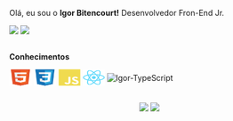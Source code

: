 Olá, eu sou o **Igor Bitencourt!**
Desenvolvedor Fron-End Jr.

<div style="display: inline_block">
<a href = "mailto:bitencourt.igor@hotmail.com"><img src="https://img.shields.io/badge/-Hotmail-%23333?style=for-the-badge&logo=hotmail&logoColor=white" target="_blank"></a>
<a href="https://www.linkedin.com/in/igor-bitencourt-778bab16a" target="_blank"><img src="https://img.shields.io/badge/-LinkedIn-%230077B5?style=for-the-badge&logo=linkedin&logoColor=white" target="_blank"></a>
<div>

##

**Conhecimentos**

<div style="display: inline_block">
<img align="center" alt="Igor-HTML" height="30" width="40" src="https://raw.githubusercontent.com/devicons/devicon/master/icons/html5/html5-original.svg">
<img align="center" alt="Igor-CSS" height="30" width="40" src="https://raw.githubusercontent.com/devicons/devicon/master/icons/css3/css3-original.svg">
<img align="center" alt="Igor-Js" height="30" width="40" src="https://raw.githubusercontent.com/devicons/devicon/master/icons/javascript/javascript-plain.svg">
<img align="center" alt="Igor-React" height="30" width="40" src="https://raw.githubusercontent.com/devicons/devicon/master/icons/react/react-original.svg">
<img align="center" alt="Igor-TypeScript" height="30" width="40" src="https://raw.githubusercontent.com/devicons/devicon/master/icons/react/typescript-original.svg">
</div>

##

<div align="center">
<img height="180em" src="https://github-readme-stats.vercel.app/api?username=igorbitencourt&show_icons=true&theme=graywhite&include_all_commits=true&count_private=true"/>
<img height="180em" src="https://github-readme-stats.vercel.app/api/top-langs/?username=igorbitencourt&layout=compact&langs_count=7&theme=graywhite"/>
</div>
